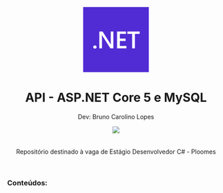 <div align="center">
  <img src="https://github.com/BrunoCarolino7/api_aspnet/blob/main/net.jpg" width="30%">
  <h1 style="border-bottom:none">API - ASP.NET Core 5 e MySQL</h1>
  <p>Dev: Bruno Carolino Lopes</p>
  
  <a href="https://www.linkedin.com/in/bruno-carolino-dev/">
     <img src="https://img.shields.io/badge/LinkedIn-0077B5?style=for-the-badge&logo=linkedin&logoColor=white">
  </a>
  
  <br>
  <br>
  <p>Repositório destinado à vaga de Estágio Desenvolvedor C# - Ploomes</p>
  <br>
  <div align="justify">
  <h3>Conteúdos:</h3>
  </div>
</div>
